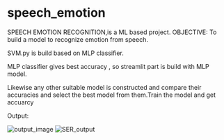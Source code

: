 # speech_emotion

SPEECH EMOTION RECOGNITION,is a ML based project.
OBJECTIVE: To build a model to recognize emotion from speech.

SVM.py is build based on MLP classifier.

MLP classifier gives best accuracy , so streamlit part is build with MLP model.

Likewise any other suitable model is constructed and compare their accuracies and select the best model from them.Train the model and get accuarcy

Output:

![output_image](https://user-images.githubusercontent.com/104514318/229777515-f4d43710-045e-448f-855b-59e1cf659f97.png)
![SER_output](https://user-images.githubusercontent.com/104514318/229777559-72c502ad-19af-48b5-a810-d381bca1904e.png)
